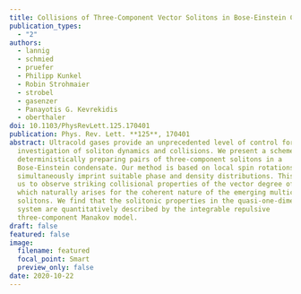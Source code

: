 ```yaml
---
title: Collisions of Three-Component Vector Solitons in Bose-Einstein Condensates
publication_types:
  - "2"
authors:
  - lannig
  - schmied
  - pruefer
  - Philipp Kunkel
  - Robin Strohmaier
  - strobel
  - gasenzer
  - Panayotis G. Kevrekidis
  - oberthaler
doi: 10.1103/PhysRevLett.125.170401
publication: Phys. Rev. Lett. **125**, 170401
abstract: Ultracold gases provide an unprecedented level of control for the
  investigation of soliton dynamics and collisions. We present a scheme for
  deterministically preparing pairs of three-component solitons in a
  Bose-Einstein condensate. Our method is based on local spin rotations which
  simultaneously imprint suitable phase and density distributions. This enables
  us to observe striking collisional properties of the vector degree of freedom
  which naturally arises for the coherent nature of the emerging multicomponent
  solitons. We find that the solitonic properties in the quasi-one-dimensional
  system are quantitatively described by the integrable repulsive
  three-component Manakov model.
draft: false
featured: false
image:
  filename: featured
  focal_point: Smart
  preview_only: false
date: 2020-10-22
---
```


